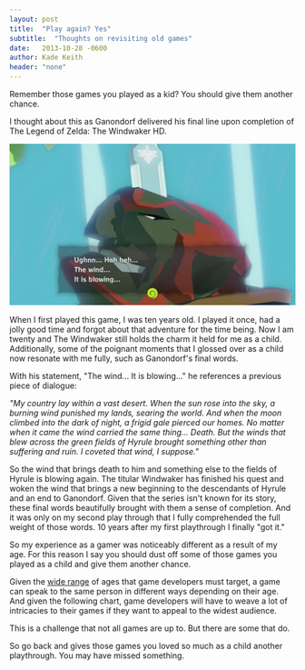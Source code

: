 ```yaml
---
layout: post
title:  "Play again? Yes"
subtitle:  "Thoughts on revisiting old games"
date:   2013-10-28 -0600
author: Kade Keith
header: "none"
---
```


Remember those games you played as a kid? You should give them another chance.

I thought about this as Ganondorf delivered his final line upon completion of The Legend of Zelda: The Windwaker HD.

![Wind Waker Final Cutscene Screenshot](/img/compressed/windwaker.png)

When I first played this game, I was ten years old. I played it once, had a jolly good time and forgot about that adventure for the time being. Now I am twenty and The Windwaker still holds the charm it held for me as a child. Additionally, some of the poignant moments that I glossed over as a child now resonate with me fully, such as Ganondorf's final words.

With his statement, "The wind... It is blowing..." he references a previous piece of dialogue: 

*"My country lay within a vast desert. When the sun rose into the sky, a burning wind punished my lands, searing the world. And when the moon climbed into the dark of night, a frigid gale pierced our homes. No matter when it came the wind carried the same thing... Death. But the winds that blew across the green fields of Hyrule brought something other than suffering and ruin. I coveted that wind, I suppose."*

So the wind that brings death to him and something else to the fields of Hyrule is blowing again. The titular Windwaker has finished his quest and woken the wind that brings a new beginning to the descendants of Hyrule and an end to Ganondorf. Given that the series isn't known for its story, these final words beautifully brought with them a sense of completion. And it was only on my second play through that I fully comprehended the full weight of those words. 10 years after my first playthrough I finally "got it." 

So my experience as a gamer was noticeably different as a result of my age. For this reason I say you should dust off some of those games you played as a child and give them another chance.

Given the <a href="http://www.g4tv.com/thefeed/blog/post/726494/the-average-age-of-a-gamer-is-30-says-esa/" target="_blank">wide range</a> of ages that game developers must target, a game can speak to the same person in different ways depending on their age. And given the following chart, game developers will have to weave a lot of intricacies to their games if they want to appeal to the widest audience.

This is a challenge that not all games are up to. But there are some that do.

So go back and gives those games you loved so much as a child another playthrough. You may have missed something.